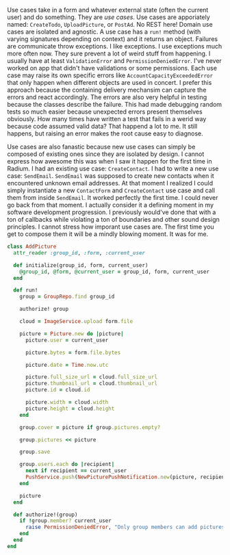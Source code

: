 Use cases take in a form and whatever external state (often the
current user) and do something. They are _use cases_. Use cases are
apporiately named: `CreateTodo`, `UploadPicture`, or `PostAd`. No REST
here! Domain use cases are isolated and agnostic. A use case has a
`run!` method (with varying signatures depending on context) and it
returns an object. Failures are communicate throw exceptions. I like
exceptions. I use exceptions much more often now. They sure prevent a
lot of weird stuff from happening. I usually have at least `ValidationError`
and `PermissionDeniedError`. I've never worked on app that didn't have
validations or some permissions. Each use case may raise its own
specific errors like `AccountCapacityExceededError` that only happen
when different objects are used in concert. I prefer this approach
because the containing delivery mechansim can capture the errors and
react accordingly. The errors are also very helpful in testing because
the classes describe the failure. This had made debugging random tests
so much easier because unexpected errors present themselves obviously.
How many times have written a test that fails in a werid way because
code assumed valid data? That happend a lot to me. It still happens,
but raising an error makes the root cause easy to diagnose.

Use cases are also fanastic because new use cases can simply be
composed of existing ones since they are isolated by design. I cannot
express how awesome this was when I saw it happen for the first time
in Radium. I had an existing use case: `CreateContact`. I had to write
a new use case: `SendEmail`. `SendEmail` was supposed to create new
contacts when it encountered unknown email addresses. At that moment I
realized I could simply instantiate a new `ContactForm` and
`CreateContact` use case and call them from inside `SendEmail`. It
worked perfectly the first time. I could never go back from that
moment. I actually consider it a defining moment in my software
development progression. I previously would've done that with a ton of
callbacks while violating a ton of boundaries and other sound design
principles. I cannot stress how imporant use cases are. The first time
you get to compose them it will be a mindly blowing moment. It was for
me.

```ruby
class AddPicture
  attr_reader :group_id, :form, :current_user

  def initialize(group_id, form, current_user)
    @group_id, @form, @current_user = group_id, form, current_user
  end

  def run!
    group = GroupRepo.find group_id

    authorize! group

    cloud = ImageService.upload form.file

    picture = Picture.new do |picture|
      picture.user = current_user

      picture.bytes = form.file.bytes

      picture.date = Time.now.utc

      picture.full_size_url = cloud.full_size_url
      picture.thumbnail_url = cloud.thumbnail_url
      picture.id = cloud.id

      picture.width = cloud.width
      picture.height = cloud.height
    end

    group.cover = picture if group.pictures.empty?

    group.pictures << picture

    group.save

    group.users.each do |recipient|
      next if recipient == current_user
      PushService.push(NewPicturePushNotification.new(picture, recipient))
    end

    picture
  end

  def authorize!(group)
    if !group.member? current_user
      raise PermissionDeniedError, "Only group members can add pictures"
    end
  end
end
```
